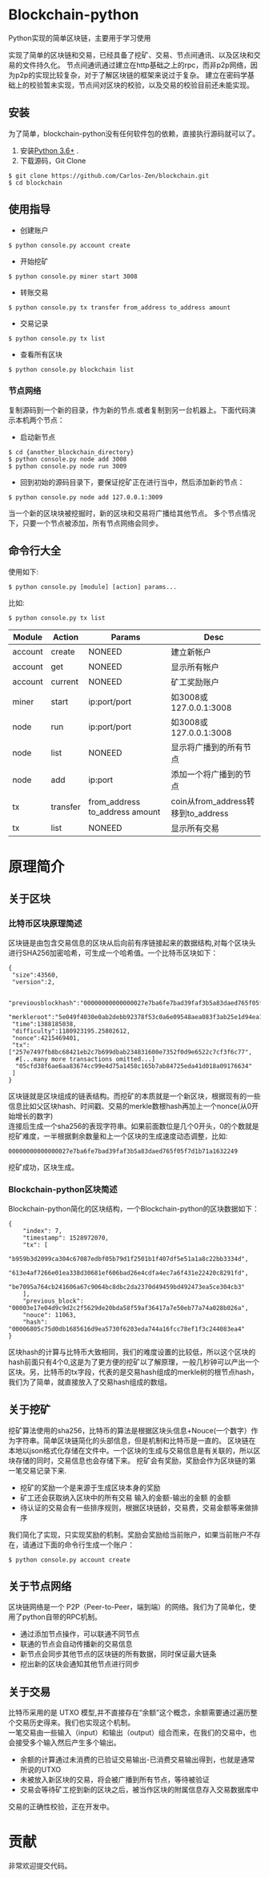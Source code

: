 # Blockchain-python

Python实现的简单区块链，主要用于学习使用

实现了简单的区块链和交易，已经具备了挖矿、交易、节点间通讯、以及区块和交易的文件持久化。
节点间通讯通过建立在http基础之上的rpc，而非p2p网络，因为p2p的实现比较复杂，对于了解区块链的框架来说过于复杂。
建立在密码学基础上的校验暂未实现，节点间对区块的校验，以及交易的校验目前还未能实现。

## 安装

为了简单，blockchain-python没有任何软件包的依赖，直接执行源码就可以了。

1. 安装[Python 3.6+](https://www.python.org/downloads/) . 
2. 下载源码，Git Clone 
```
$ git clone https://github.com/Carlos-Zen/blockchain.git
$ cd blockchain
```

## 使用指导

- 创建账户
```
$ python console.py account create
```
- 开始挖矿
```
$ python console.py miner start 3008
```
- 转账交易
```
$ python console.py tx transfer from_address to_address amount
```
- 交易记录
```
$ python console.py tx list
```
- 查看所有区块
```
$ python console.py blockchain list
```

### 节点网络

复制源码到一个新的目录，作为新的节点.或者复制到另一台机器上。下面代码演示本机两个节点：
- 启动新节点   
```
$ cd {another_blockchain_directory}
$ python console.py node add 3008 
$ python console.py node run 3009
```
- 回到初始的源码目录下，要保证挖矿正在进行当中，然后添加新的节点：   
```
$ python console.py node add 127.0.0.1:3009
```
当一个新的区块块被挖掘时，新的区块和交易将广播给其他节点。
多个节点情况下，只要一个节点被添加，所有节点网络会同步。

## 命令行大全
使用如下:   
```
$ python console.py [module] [action] params...
```
比如:
```
$ python console.py tx list
```

|  Module  |  Action    |  Params                            |  Desc                                            |
|----------|------------|------------------------------------|--------------------------------------------------|
| account  |  create    |  NONEED                            |  建立新帐户                                       |
| account  |  get       |  NONEED                            |  显示所有帐户                                     |
| account  |  current   |  NONEED                            |  矿工奖励账户                                     |
| miner    |  start     |  ip:port/port                      |  如3008或127.0.0.1:3008                          |
| node     |  run       |  ip:port/port                      |  如3008或127.0.0.1:3008                          |
| node     |  list      |  NONEED                            |  显示将广播到的所有节点                            |
| node     |  add       |  ip:port                           |  添加一个将广播到的节点                            |
| tx       |  transfer  |  from_address to_address   amount  |  coin从from_address转移到to_address               |
| tx       |  list      |  NONEED                            |  显示所有交易                                     |

# 原理简介 

## 关于区块

### 比特币区块原理简述

区块链是由包含交易信息的区块从后向前有序链接起来的数据结构,对每个区块头进行SHA256加密哈希，可生成一个哈希值。一个比特币区块如下：   
```
{
 "size":43560,
 "version":2,

 "previousblockhash":"00000000000000027e7ba6fe7bad39faf3b5a83daed765f05f7d1b71a1632249",
 "merkleroot":"5e049f4030e0ab2debb92378f53c0a6e09548aea083f3ab25e1d94ea1155e29d",
 "time":1388185038,
 "difficulty":1180923195.25802612,
 "nonce":4215469401,
 "tx":["257e7497fb8bc68421eb2c7b699dbab234831600e7352f0d9e6522c7cf3f6c77",
  #[...many more transactions omitted...]
  "05cfd38f6ae6aa83674cc99e4d75a1458c165b7ab84725eda41d018a09176634"
 ]
}
```
区块链就是区块组成的链表结构。而挖矿的本质就是一个新区块，根据现有的一些信息比如父区块hash、时间戳、交易的merkle数根hash再加上一个nonce(从0开始增长的数字)    
连接后生成一个sha256的表现字符串。如果前面数位是几个0开头，0的个数就是挖矿难度，一半根据剩余数量和上一个区块的生成速度动态调整，比如:   
```
00000000000000027e7ba6fe7bad39faf3b5a83daed765f05f7d1b71a1632249
```
挖矿成功，区块生成。   

### Blockchain-python区块简述

Blockchain-python简化的区块结构，一个Blockchain-python的区块数据如下：
```
{
	"index": 7,
	"timestamp": 1528972070,
	"tx": [
        "b959b3d2099ca304c67087edbf05b79d1f2501b1f407df5e51a1a8c22bb3334d",
        "613e4af7266e01ea338d30681ef606bad26e4cdfa4ec7a6f431e22420c8291fd",
        "be7095a764cb241606a67c9064bc8dbc2da2370d49459bd492473ea5ce304cb3"
    ],
	"previous_block": "00003e17e04d9c9d2c2f5629de20bda58f59af36417a7e50eb77a74a028b026a",
	"nouce": 11063,
	"hash": "00006805c75d0db1685616d9ea5730f6203eda744a16fcc78ef1f3c244083ea4"
}
```
区块hash的计算与比特币大致相同，我们的难度设置的比较低，所以这个区块的hash前面只有4个0,这是为了更方便的挖矿以了解原理，一般几秒钟可以产出一个区块。另，比特币的tx字段，代表的是交易hash组成的merkle树的根节点hash，我们为了简单，就直接放入了交易hash组成的数组。   

## 关于挖矿

挖矿算法使用的sha256，比特币的算法是根据区块头信息+Nouce(一个数字）作为字符串。简单区块链简化的头部信息，但是机制和比特币是一直的。
区块链在本地以json格式化存储在文件中。一个区块的生成与交易信息是有关联的，所以区块存储的同时，交易信息也会存储下来。
挖矿会有奖励，奖励会作为区块链的第一笔交易记录下来.
- 挖矿的奖励一个是来源于生成区块本身的奖励
- 矿工还会获取纳入区块中的所有交易 输入的金额-输出的金额 的金额
- 待认证的交易会有一些排序规则，根据区块链龄，交易费，交易金额等来做排序

我们简化了实现，只实现奖励的机制。奖励会奖励给当前账户，如果当前账户不存在，请通过下面的命令行生成一个账户：
```
$ python console.py account create
```

## 关于节点网络

区块链网络是一个 P2P（Peer-to-Peer，端到端）的网络。我们为了简单化，使用了python自带的RPC机制。   
- 通过添加节点操作，可以联通不同节点   
- 联通的节点会自动传播新的交易信息
- 新节点会同步其他节点的区块链的所有数据，同时保证最大链条
- 挖出新的区块会通知其他节点进行同步   

## 关于交易

比特币采用的是 UTXO 模型,并不直接存在“余额”这个概念，余额需要通过遍历整个交易历史得来。我们也实现这个机制。   
一笔交易由一些输入（input）和输出（output）组合而来，在我们的交易中，也会接受多个输入然后产生多个输出。   
- 余额的计算通过未消费的已验证交易输出-已消费交易输出得到，也就是通常所说的UTXO   
- 未被放入新区块的交易，将会被广播到所有节点，等待被验证   
- 交易会等待矿工挖到新的区块之后，被当作区块的附属信息存入交易数据库中   

交易的正确性校验，正在开发中。   

# 贡献

非常欢迎提交代码。

